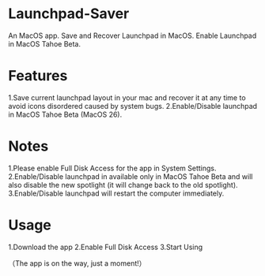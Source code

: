 # Launchpad-Saver
An MacOS app. Save and Recover Launchpad in MacOS. Enable Launchpad in MacOS Tahoe Beta.

# Features
1.Save current launchpad layout in your mac and recover it at any time to avoid icons disordered caused by system bugs.
2.Enable/Disable launchpad in MacOS Tahoe Beta (MacOS 26).

# Notes
1.Please enable Full Disk Access for the app in System Settings.
2.Enable/Disable launchpad in available only in MacOS Tahoe Beta and will also disable the new spotlight (it will change back to the old spotlight).
3.Enable/Disable launchpad will restart the computer immediately.

# Usage
1.Download the app
2.Enable Full Disk Access
3.Start Using

（The app is on the way, just a moment!）
